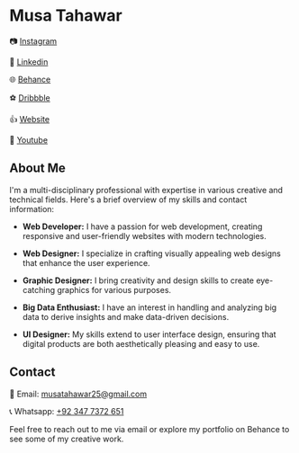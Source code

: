 # Musa Tahawar

📷 [Instagram](https://www.instagram.com/musatahawar0/)

👜 [Linkedin](https://www.linkedin.com/in/musa-tahawar-57a756245/?originalSubdomain=pk)

🌐 [Behance](https://www.behance.net/musagamer1)

⚽ [Dribbble](https://dribbble.com/musatahawar)

👍 [Website](http://musatahawar.epizy.com)

🎥 [Youtube](https://www.youtube.com/@mydudeitachi)

## About Me

I'm a multi-disciplinary professional with expertise in various creative and technical fields. Here's a brief overview of my skills and contact information:

- **Web Developer:** I have a passion for web development, creating responsive and user-friendly websites with modern technologies.

- **Web Designer:** I specialize in crafting visually appealing web designs that enhance the user experience.

- **Graphic Designer:** I bring creativity and design skills to create eye-catching graphics for various purposes.

- **Big Data Enthusiast:** I have an interest in handling and analyzing big data to derive insights and make data-driven decisions.

- **UI Designer:** My skills extend to user interface design, ensuring that digital products are both aesthetically pleasing and easy to use.

## Contact

📧 Email: musatahawar25@gmail.com

📞 Whatsapp: [+92 347 7372 651](https://wa.me/+923477372651)


Feel free to reach out to me via email or explore my portfolio on Behance to see some of my creative work.
